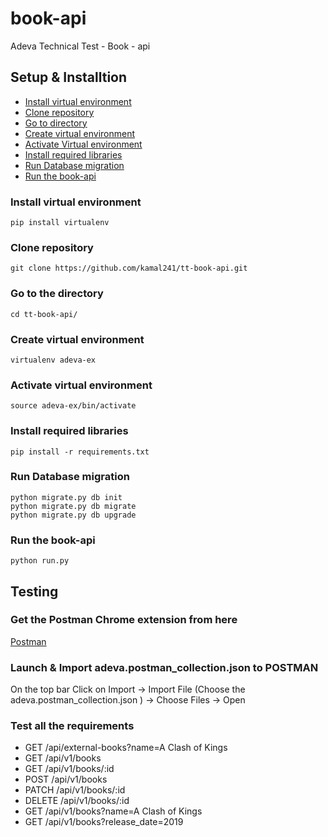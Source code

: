 # book-api
Adeva Technical Test - Book - api



## Setup & Installtion

- [Install virtual environment](https://github.com/kamal241/tt-book-api/new/master?readme=1#install-virtual-environment)
- [Clone repository](https://github.com/kamal241/tt-book-api/new/master?readme=1#clone-repository)
- [Go to directory](https://github.com/kamal241/tt-book-api/new/master?readme=1#go-to-the-directory)
- [Create virtual environment](https://github.com/kamal241/tt-book-api/new/master?readme=1#create-virtual-environment)
- [Activate Virtual environment](https://github.com/kamal241/tt-book-api/new/master?readme=1#activate-virtual-environment)
- [Install required libraries](https://github.com/kamal241/tt-book-api/new/master?readme=1#install-required-libraries)
- [Run Database migration](https://github.com/kamal241/tt-book-api/new/master?readme=1#run-database-migration)
- [Run the book-api](https://github.com/kamal241/tt-book-api/new/master?readme=1#run-the-book-api)

### Install virtual environment

  ```
  pip install virtualenv
  ```
  
### Clone repository

  ```
  git clone https://github.com/kamal241/tt-book-api.git
  ```
  
### Go to the directory

  ```
  cd tt-book-api/
  ```
  
### Create virtual environment

  ```
  virtualenv adeva-ex
  ```
### Activate virtual environment

  ```
  source adeva-ex/bin/activate
  ```

### Install required libraries

  ```
  pip install -r requirements.txt
  ```
  

### Run Database migration

  ```
  python migrate.py db init 
  python migrate.py db migrate
  python migrate.py db upgrade
  ```

### Run the book-api
  ```
  python run.py
  ```

## Testing

### Get the Postman Chrome extension from here
[Postman](https://chrome.google.com/webstore/detail/postman/fhbjgbiflinjbdggehcddcbncdddomop?utm_source=chrome-app-launcher-info-dialog)

### Launch & Import adeva.postman_collection.json to POSTMAN
On the top bar Click on Import -> Import File (Choose the adeva.postman_collection.json ) -> Choose Files -> Open

### Test all the requirements

- GET    /api/external-books?name=A Clash of Kings
- GET    /api/v1/books
- GET    /api/v1/books/:id
- POST   /api/v1/books
- PATCH  /api/v1/books/:id
- DELETE /api/v1/books/:id
- GET    /api/v1/books?name=A Clash of Kings
- GET    /api/v1/books?release_date=2019


